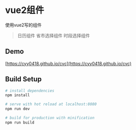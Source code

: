 # vue2组件
使用vue2写的组件
> 日历组件
> 省市选择组件
> 时段选择组件
> 
## Demo
[https://cyy0418.github.io/cvc](https://cyy0418.github.io/cvc)

## Build Setup

``` bash
# install dependencies
npm install

# serve with hot reload at localhost:8080
npm run dev

# build for production with minification
npm run build

```


